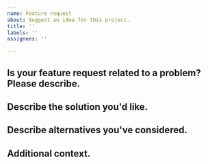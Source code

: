 ```yaml
---
name: Feature request
about: Suggest an idea for this project.
title: ''
labels: ''
assignees: ''

---
```


## Is your feature request related to a problem? Please describe.
<!--- A clear and concise description of what the problem is. Ex. I'm always frustrated when [...] ---> 


## Describe the solution you'd like.
<!--- A clear and concise description of what you want to happen. ---> 


## Describe alternatives you've considered.
<!--- A clear and concise description of any alternative solutions or features you've considered. --->


## Additional context.
<!--- Add any other context or screenshots about the feature request here. --->

